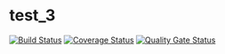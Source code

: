 # test_3
 
[![Build Status](https://www.travis-ci.com/Lizazavr/megalodon.svg?branch=main)](https://www.travis-ci.com/Lizazavr/megalodon)
[![Coverage Status](https://coveralls.io/repos/github/Lizazavr/megalodon/badge.svg?branch=main)](https://coveralls.io/github/Lizazavr/megalodon?branch=main)
[![Quality Gate Status](https://sonarcloud.io/api/project_badges/measure?project=Jidim_test_3&metric=alert_status)](https://sonarcloud.io/dashboard?id=Jidim_test_3)
